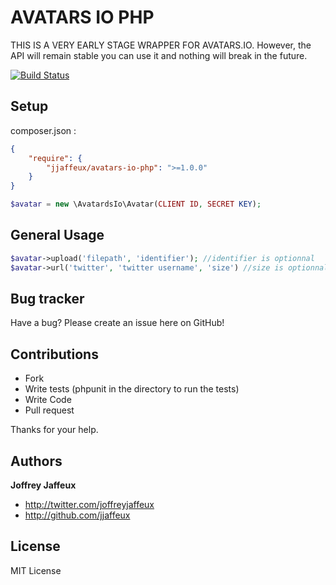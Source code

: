 AVATARS IO PHP
==============

THIS IS A VERY EARLY STAGE WRAPPER FOR AVATARS.IO. However, the API will remain stable you can use it and nothing will break in the future.

[![Build Status](https://secure.travis-ci.org/jjaffeux/avatars-io-php.png?branch=master)](http://travis-ci.org/jjaffeux/avatars-io-php)


Setup
-----
composer.json :
``` json
{
    "require": {
        "jjaffeux/avatars-io-php": ">=1.0.0"
    }
}
```
``` php
$avatar = new \AvatardsIo\Avatar(CLIENT ID, SECRET KEY);
``` 

General Usage
-------------

``` php
$avatar->upload('filepath', 'identifier'); //identifier is optionnal
$avatar->url('twitter', 'twitter username', 'size') //size is optionnal, can be small, medium, large
``` 


Bug tracker
-----------

Have a bug? Please create an issue here on GitHub!


Contributions
-------------

* Fork
* Write tests (phpunit in the directory to run the tests)
* Write Code
* Pull request

Thanks for your help.


Authors
-------

**Joffrey Jaffeux**

+ http://twitter.com/joffreyjaffeux
+ http://github.com/jjaffeux

License
---------------------

MIT License